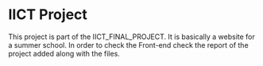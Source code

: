 # IICT Project

This project is part of the IICT_FINAL_PROJECT.
It is basically a website for a summer school.
In order to check the Front-end check the report of the project added along with the files.
